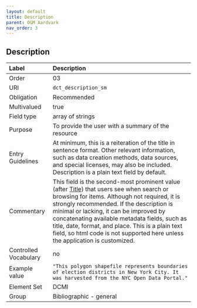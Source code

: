 ```yaml
---
layout: default
title: Description
parent: OGM Aardvark
nav_order: 3
---
```


## Description

| Label                 | Description             |
|:----------------------|:------------------------|
| Order                 | 03                      |
| URI                   | `dct_description_sm`    |
| Obligation            | Recommended             |
| Multivalued           | true                    |
| Field type            | array of strings        |
| Purpose               | To provide the user with a summary of the resource |
| Entry Guidelines      | At minimum, this is a reiteration of the title in sentence format. Other relevant information, such as data creation methods, data sources, and special licenses, may also be included. Description is a plain text field by default. |
| Commentary            | This field is the second-most prominent value (after [Title](https://opengeometadata.github.io/docs/aardvarkSchema/title)) that users see when search or browsing for items. Although not required, it is strongly recommended. If the description is minimal or lacking, it can be improved by concatenating available metadata fields, such as title, date, format, and place. This is a plain text field, so html code is not supported here unless the application is customized. |
| Controlled Vocabulary | no                      |
| Example value         | `"This polygon shapefile represents boundaries of election districts in New York City. It was harvested from the NYC Open Data Portal."` |
| Element Set           | DCMI                    |
| Group                 | Bibliographic - general |

